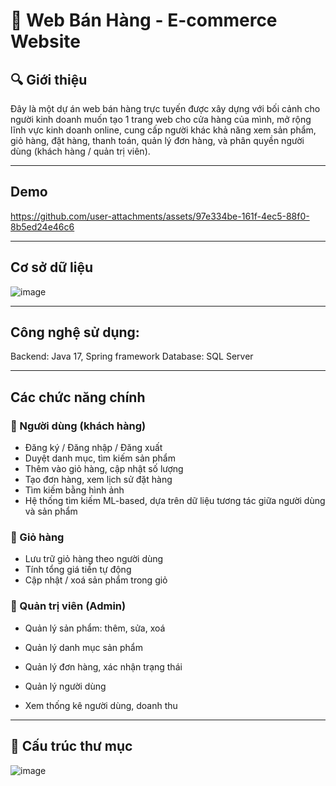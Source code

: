 # 🛒 Web Bán Hàng - E-commerce Website

## 🔍 Giới thiệu

Đây là một dự án web bán hàng trực tuyến được xây dựng với bối cảnh cho người kinh doanh muốn tạo 1 trang web cho cửa hàng của mình, mở rộng lĩnh vực kinh doanh online, cung cấp người khác khả năng xem sản phẩm, giỏ hàng, đặt hàng, thanh toán, quản lý đơn hàng, và phân quyền người dùng (khách hàng / quản trị viên).

---

## Demo



https://github.com/user-attachments/assets/97e334be-161f-4ec5-88f0-8b5ed24e46c6


---

## Cơ sở dữ liệu
![image](https://github.com/user-attachments/assets/65ab2f5e-1c49-4bc4-b277-595903a8e164)

---
## Công nghệ sử dụng:
Backend: Java 17, Spring framework
Database: SQL Server 

---


## Các chức năng chính

### 👥 Người dùng (khách hàng)

- Đăng ký / Đăng nhập / Đăng xuất
- Duyệt danh mục, tìm kiếm sản phẩm
- Thêm vào giỏ hàng, cập nhật số lượng
- Tạo đơn hàng, xem lịch sử đặt hàng
- Tìm kiếm bằng hình ảnh
- Hệ thống tìm kiếm ML-based, dựa trên dữ liệu tương tác giữa người dùng và sản phẩm

### 🛒 Giỏ hàng

- Lưu trữ giỏ hàng theo người dùng
- Tính tổng giá tiền tự động
- Cập nhật / xoá sản phẩm trong giỏ

### 🔧 Quản trị viên (Admin)

- Quản lý sản phẩm: thêm, sửa, xoá
- Quản lý danh mục sản phẩm



- Quản lý đơn hàng, xác nhận trạng thái
- Quản lý người dùng
- Xem thống kê người dùng, doanh thu


---

## 📁 Cấu trúc thư mục
![image](https://github.com/user-attachments/assets/f8771a47-008c-4824-9ad4-2b3b19b6b59c)

